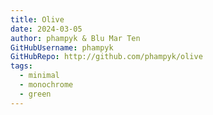 ```yaml
---
title: Olive
date: 2024-03-05
author: phampyk & Blu Mar Ten
GitHubUsername: phampyk
GitHubRepo: http://github.com/phampyk/olive
tags:
  - minimal
  - monochrome
  - green
---
```

